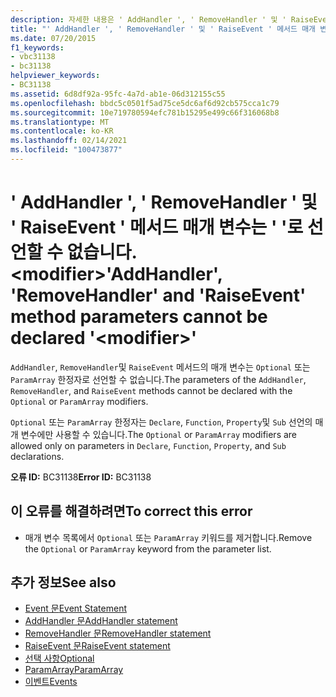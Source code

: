 ```yaml
---
description: 자세한 내용은 ' AddHandler ', ' RemoveHandler ' 및 ' RaiseEvent ' 메서드 매개 변수를 ' '로 선언할 수 없습니다. <modifier>
title: "' AddHandler ', ' RemoveHandler ' 및 ' RaiseEvent ' 메서드 매개 변수는 ' '로 선언할 수 없습니다. <modifier>"
ms.date: 07/20/2015
f1_keywords:
- vbc31138
- bc31138
helpviewer_keywords:
- BC31138
ms.assetid: 6d8df92a-95fc-4a7d-ab1e-06d312155c55
ms.openlocfilehash: bbdc5c0501f5ad75ce5dc6af6d92cb575cca1c79
ms.sourcegitcommit: 10e719780594efc781b15295e499c66f316068b8
ms.translationtype: MT
ms.contentlocale: ko-KR
ms.lasthandoff: 02/14/2021
ms.locfileid: "100473877"
---
```

# <a name="addhandler-removehandler-and-raiseevent-method-parameters-cannot-be-declared-modifier"></a><span data-ttu-id="4028e-103">' AddHandler ', ' RemoveHandler ' 및 ' RaiseEvent ' 메서드 매개 변수는 ' '로 선언할 수 없습니다. \<modifier></span><span class="sxs-lookup"><span data-stu-id="4028e-103">'AddHandler', 'RemoveHandler' and 'RaiseEvent' method parameters cannot be declared '\<modifier>'</span></span>

<span data-ttu-id="4028e-104">`AddHandler`, `RemoveHandler`및 `RaiseEvent` 메서드의 매개 변수는 `Optional` 또는 `ParamArray` 한정자로 선언할 수 없습니다.</span><span class="sxs-lookup"><span data-stu-id="4028e-104">The parameters of the `AddHandler`, `RemoveHandler`, and `RaiseEvent` methods cannot be declared with the `Optional` or `ParamArray` modifiers.</span></span>  
  
 <span data-ttu-id="4028e-105">`Optional` 또는 `ParamArray` 한정자는 `Declare`, `Function`, `Property`및 `Sub` 선언의 매개 변수에만 사용할 수 있습니다.</span><span class="sxs-lookup"><span data-stu-id="4028e-105">The `Optional` or `ParamArray` modifiers are allowed only on parameters in `Declare`, `Function`, `Property`, and `Sub` declarations.</span></span>  
  
 <span data-ttu-id="4028e-106">**오류 ID:** BC31138</span><span class="sxs-lookup"><span data-stu-id="4028e-106">**Error ID:** BC31138</span></span>  
  
## <a name="to-correct-this-error"></a><span data-ttu-id="4028e-107">이 오류를 해결하려면</span><span class="sxs-lookup"><span data-stu-id="4028e-107">To correct this error</span></span>  
  
- <span data-ttu-id="4028e-108">매개 변수 목록에서 `Optional` 또는 `ParamArray` 키워드를 제거합니다.</span><span class="sxs-lookup"><span data-stu-id="4028e-108">Remove the `Optional` or `ParamArray` keyword from the parameter list.</span></span>  
  
## <a name="see-also"></a><span data-ttu-id="4028e-109">추가 정보</span><span class="sxs-lookup"><span data-stu-id="4028e-109">See also</span></span>

- [<span data-ttu-id="4028e-110">Event 문</span><span class="sxs-lookup"><span data-stu-id="4028e-110">Event Statement</span></span>](../language-reference/statements/event-statement.md)
- [<span data-ttu-id="4028e-111">AddHandler 문</span><span class="sxs-lookup"><span data-stu-id="4028e-111">AddHandler statement</span></span>](../language-reference/statements/addhandler-statement.md)
- [<span data-ttu-id="4028e-112">RemoveHandler 문</span><span class="sxs-lookup"><span data-stu-id="4028e-112">RemoveHandler statement</span></span>](../language-reference/statements/removehandler-statement.md)
- [<span data-ttu-id="4028e-113">RaiseEvent 문</span><span class="sxs-lookup"><span data-stu-id="4028e-113">RaiseEvent statement</span></span>](../language-reference/statements/raiseevent-statement.md)
- [<span data-ttu-id="4028e-114">선택 사항</span><span class="sxs-lookup"><span data-stu-id="4028e-114">Optional</span></span>](../language-reference/modifiers/optional.md)
- [<span data-ttu-id="4028e-115">ParamArray</span><span class="sxs-lookup"><span data-stu-id="4028e-115">ParamArray</span></span>](../language-reference/modifiers/paramarray.md)
- [<span data-ttu-id="4028e-116">이벤트</span><span class="sxs-lookup"><span data-stu-id="4028e-116">Events</span></span>](../programming-guide/language-features/events/index.md)
